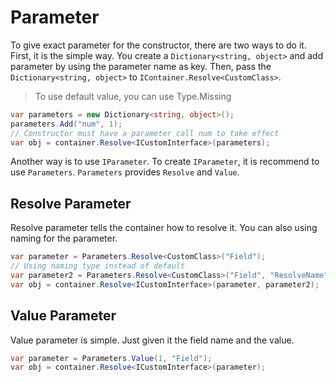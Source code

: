 # Parameter
To give exact parameter for the constructor, there are two ways to do it. First, it is the simple way. You create a `Dictionary<string, object>` and add parameter by using the parameter name as key. Then, pass the `Dictionary<string, object>` to `IContainer.Resolve<CustomClass>`. 

> To use default value, you can use Type.Missing

```csharp
var parameters = new Dictionary<string, object>();
parameters.Add("num", 1);
// Constructor must have a parameter call num to take effect
var obj = container.Resolve<ICustomInterface>(parameters);
```

Another way is to use `IParameter`. To create `IParameter`, it is recommend to use `Parameters`. `Parameters` provides `Resolve` and `Value`.

## Resolve Parameter
Resolve parameter tells the container how to resolve it. You can also using naming for the parameter.

```csharp
var parameter = Parameters.Resolve<CustomClass>("Field");
// Using naming type instead of default
var parameter2 = Parameters.Resolve<CustomClass>("Field", "ResolveName");
var obj = container.Resolve<ICustomInterface>(parameter, parameter2);
```

## Value Parameter
Value parameter is simple. Just given it the field name and the value.

```csharp
var parameter = Parameters.Value(1, "Field");
var obj = container.Resolve<ICustomInterface>(parameter);
```